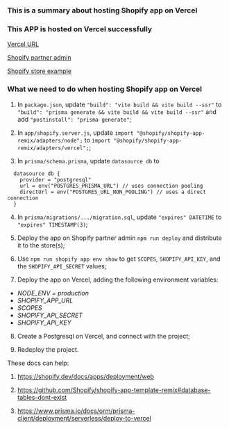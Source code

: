 ### This is a summary about hosting Shopify app on Vercel
    
### This APP is hosted on Vercel successfully
[Vercel URL](https://vercel.com/hugh-zhou-hhs-projects/vercel-deployment-test)
    
[Shopify partner admin](https://partners.shopify.com/2560999/apps/104047247361/overview)
    
[Shopify store example](https://admin.shopify.com/store/hugh-portfolio/apps/test-vercel-deployment-2/app)
    
    
### What we need to do when hosting Shopify app on Vercel
1. In `package.json`, update `"build": "vite build && vite build --ssr"` to `"build": "prisma generate && vite build && vite build --ssr"` and add `"postinstall": "prisma generate"`;
    
2. In `app/shopify.server.js`, update `import "@shopify/shopify-app-remix/adapters/node";` to `import "@shopify/shopify-app-remix/adapters/vercel";`;
    
3. In `prisma/schema.prisma`, update `datasource db` to
```
  datasource db {
    provider = "postgresql"
    url = env("POSTGRES_PRISMA_URL") // uses connection pooling
    directUrl = env("POSTGRES_URL_NON_POOLING") // uses a direct connection
  }
```
    
4. In `prisma/migrations/.../migration.sql`, update `"expires" DATETIME` to `"expires" TIMESTAMP(3)`;
    
5. Deploy the app on Shopify partner admin `npm run deploy` and distribute it to the store(s);
    
6. Use `npm run shopify app env show` to get `SCOPES`, `SHOPIFY_API_KEY`, and the `SHOPIFY_API_SECRET` values;
    
7. Deploy the app on Vercel, adding the following environment variables:
- *NODE_ENV = production*
- *SHOPIFY_APP_URL*
- *SCOPES*
- *SHOPIFY_API_SECRET*
- *SHOPIFY_API_KEY*
    
8. Create a Postgresql on Vercel, and connect with the project;
    
9. Redeploy the project.
    
    


These docs can help: 
    
1. https://shopify.dev/docs/apps/deployment/web
    
2. https://github.com/Shopify/shopify-app-template-remix#database-tables-dont-exist
    
3. https://www.prisma.io/docs/orm/prisma-client/deployment/serverless/deploy-to-vercel



